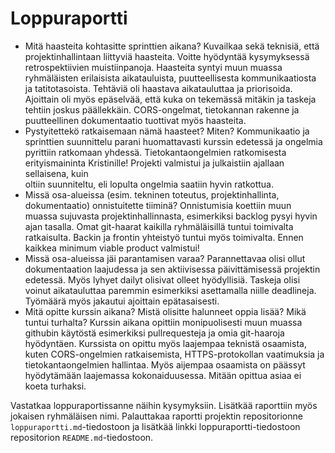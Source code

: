 # Loppuraportti

- Mitä haasteita kohtasitte sprinttien aikana? Kuvailkaa sekä teknisiä, että projektinhallintaan liittyviä haasteita. Voitte hyödyntää kysymyksessä retrospektiivien muistiinpanoja.
  Haasteita syntyi muun muassa ryhmäläisten erilaisista aikatauluista, puutteellisesta kommunikaatiosta ja tatitotasoista. Tehtäviä oli haastava aikatauluttaa ja priorisoida. Ajoittain oli myös epäselvää, että kuka on tekemässä mitäkin ja taskeja tehtiin joskus päällekkäin.
  CORS-ongelmat, tietokannan rakenne ja puutteellinen dokumentaatio tuottivat myös haasteita.
- Pystyitettekö ratkaisemaan nämä haasteet? Miten?
  Kommunikaatio ja sprinttien suunnittelu parani huomattavasti kurssin edetessä ja ongelmia pyrittiin ratkomaan yhdessä. Tietokantaongelmien ratkomisesta erityismaininta Kristinille! Projekti valmistui ja julkaistiin ajallaan sellaisena, kuin  
  oltiin suunniteltu, eli lopulta ongelmia saatiin hyvin ratkottua.
- Missä osa-alueissa (esim. tekninen toteutus, projektinhallinta, dokumentaatio) onnistuitette tiiminä?
  Onnistumisia koettiin muun muassa sujuvasta projektinhallinnasta, esimerkiksi backlog pysyi hyvin ajan tasalla. Omat git-haarat kaikilla ryhmäläisillä tuntui toimivalta ratkaisulta. Backin ja frontin yhteistyö tuntui myös toimivalta. Ennen kaikkea minimum viable product valmistui!
- Missä osa-alueissa jäi parantamisen varaa?
  Parannettavaa olisi ollut dokumentaation laajudessa ja sen aktiivisessa päivittämisessä projektin edetessä. Myös lyhyet dailyt olisivat olleet hyödyllisiä. Taskeja olisi voinut aikatauluttaa paremmin esimerkiksi asettamalla niille deadlineja.
  Työmäärä myös jakautui ajoittain epätasaisesti. 
- Mitä opitte kurssin aikana? Mistä olisitte halunneet oppia lisää? Mikä tuntui turhalta?
  Kurssin aikana opittiin monipuolisesti muun muassa githubin käytöstä esimerkiksi pullrequesteja ja omia git-haaroja hyödyntäen. Kurssista on opittu myös laajempaa teknistä osaamista, kuten CORS-ongelmien ratkaisemista, HTTPS-protokollan vaatimuksia ja tietokantaongelmien hallintaa.
  Myös aijempaa osaamista on päässyt hyödytämään laajemassa kokonaiduusessa. Mitään opittua asiaa ei koeta turhaksi.
  

Vastatkaa loppuraportissanne näihin kysymyksiin. Lisätkää raporttiin myös jokaisen ryhmäläisen nimi. Palauttakaa raportti projektin repositorionne `loppuraportti.md`-tiedostoon ja lisätkää linkki loppuraportti-tiedostoon repositorion `README.md`-tiedostoon.
